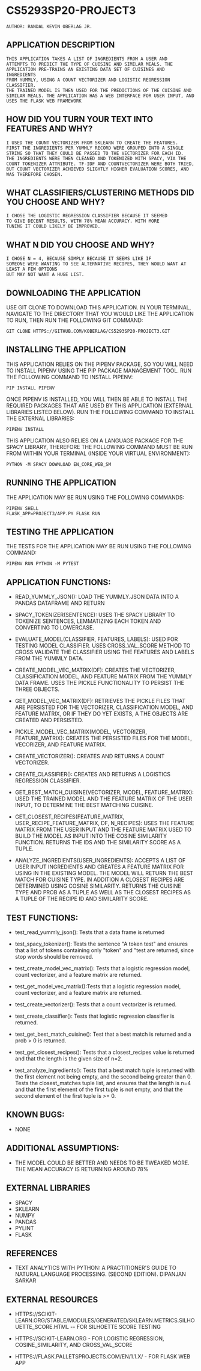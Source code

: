 # CS5293SP20-PROJECT3
    AUTHOR: RANDAL KEVIN OBERLAG JR.

## APPLICATION DESCRIPTION

    THIS APPLICATION TAKES A LIST OF INGREDIENTS FROM A USER AND
    ATTEMPTS TO PREDICT THE TYPE OF CUISINE AND SIMILAR MEALS. THE
    APPLICATION PRE-TRAINS AN EXISTING DATA SET OF CUISINES AND INGREDIENTS
    FROM YUMMLY, USING A COUNT VECTORIZER AND LOGISTIC REGRESSION CLASSIFIER.
    THE TRAINED MODEL IS THEN USED FOR THE PREDICTIONS OF THE CUISINE AND
    SIMILAR MEALS. THE APPLICATION HAS A WEB INTERFACE FOR USER INPUT, AND
    USES THE FLASK WEB FRAMEWORK


## HOW DID YOU TURN YOUR TEXT INTO FEATURES AND WHY?
    I USED THE COUNT VECTORIZER FROM SKLEARN TO CREATE THE FEATURES.
    FIRST THE INGREDIENTS PER YUMMLY RECORD WERE GROUPED INTO A SINGLE
    STRING SO THAT THEY COULD BE PASSED TO THE VECTORIZER FOR EACH ID.
    THE INGREDIENTS WERE THEN CLEANED AND TOKENIZED WITH SPACY, VIA THE
    COUNT TOKENIZER ATTRIBUTE. TF-IDF AND COUNTVECTORIZER WERE BOTH TRIED,
    BUT COUNT VECTORIZER ACHIEVED SLIGHTLY HIGHER EVALUATION SCORES, AND
    WAS THEREFORE CHOSEN.


## WHAT CLASSIFIERS/CLUSTERING METHODS DID YOU CHOOSE AND WHY?
    I CHOSE THE LOGISTIC REGRESSION CLASSIFIER BECAUSE IT SEEMED
    TO GIVE DECENT RESULTS, WITH 78% MEAN ACCURACY. WITH MORE 
    TUNING IT COULD LIKELY BE IMPROVED.


## WHAT N DID YOU CHOOSE AND WHY?
    I CHOSE N = 4, BECAUSE SIMPLY BECAUSE IT SEEMS LIKE IF 
    SOMEONE WERE WANTING TO SEE ALTERNATIVE RECIPES, THEY WOULD WANT AT LEAST A FEW OPTIONS
    BUT MAY NOT WANT A HUGE LIST.


## DOWNLOADING THE APPLICATION

USE GIT CLONE TO DOWNLOAD THIS APPLICATION. IN YOUR TERMINAL, NAVIGATE TO THE DIRECTORY THAT YOU WOULD LIKE THE APPLICATION TO RUN, THEN RUN THE FOLLOWING GIT COMMAND:

    GIT CLONE HTTPS://GITHUB.COM/KOBERLAG/CS5293SP20-PROJECT3.GIT

## INSTALLING THE APPLICATION

THIS APPLICATION RELIES ON THE PIPENV PACKAGE, SO YOU WILL NEED TO INSTALL PIPENV USING THE PIP PACKAGE MANAGEMENT TOOL. RUN THE FOLLOWING COMMAND TO INSTALL PIPENV: 

    PIP INSTALL PIPENV

ONCE PIPENV IS INSTALLED, YOU WILL THEN BE ABLE TO INSTALL THE REQUIRED PACKAGES THAT ARE USED BY THIS APPLICATION (EXTERNAL LIBRARIES LISTED BELOW). RUN THE FOLLOWING COMMAND TO INSTALL THE EXTERNAL LIBRARIES:

    PIPENV INSTALL

THIS APPLICATION ALSO RELIES ON A LANGUAGE PACKAGE FOR THE SPACY LIBRARY, THEREFORE THE FOLLOWING COMMAND MUST BE RUN FROM WITHIN YOUR TERMINAL (INSIDE YOUR VIRTUAL ENVIRONMENT):

    PYTHON -M SPACY DOWNLOAD EN_CORE_WEB_SM

## RUNNING THE APPLICATION

THE APPLICATION MAY BE RUN USING THE FOLLOWING COMMANDS: 
    
    PIPENV SHELL
    FLASK_APP=PROJECT3/APP.PY FLASK RUN


## TESTING THE APPLICATION

THE TESTS FOR THE APPLICATION MAY BE RUN USING THE FOLLOWING COMMAND:

    PIPENV RUN PYTHON -M PYTEST


## APPLICATION FUNCTIONS:


- READ_YUMMLY_JSON(): LOAD THE YUMMLY.JSON DATA INTO A PANDAS DATAFRAME AND RETURN

- SPACY_TOKENIZER(SENTENCE): USES THE SPACY LIBRARY TO TOKENIZE SENTENCES, LEMMATIZING EACH TOKEN AND CONVERTING TO LOWERCASE.

- EVALUATE_MODEL(CLASSIFIER, FEATURES, LABELS): USED FOR TESTING MODEL CLASSIFIER. 
    USES CROSS_VAL_SCORE METHOD TO CROSS VALIDATE THE CLASSIFIER USING THE FEATURES AND LABELS FROM THE YUMMLY DATA.

- CREATE_MODEL_VEC_MATRIX(DF): CREATES THE VECTORIZER, CLASSIFICATION MODEL, 
    AND FEATURE MATRIX FROM THE YUMMLY DATA FRAME. USES THE PICKLE FUNCTIONALITY TO PERSIST THE THREE OBJECTS.

- GET_MODEL_VEC_MATRIX(DF): RETRIEVES THE PICKLE FILES THAT ARE PERSISTED FOR THE VECTORIZER, 
    CLASSIFICATION MODEL, AND FEATURE MATRIX, OR IF THEY DO YET EXISTS, A THE OBJECTS ARE CREATED AND PERSISTED.

- PICKLE_MODEL_VEC_MATRIX(MODEL, VECTORIZER, FEATURE_MATRIX): CREATES THE PERSISTED FILES FOR THE MODEL, VECORIZER, AND FEATURE MATRIX.

- CREATE_VECTORIZER(): CREATES AND RETURNS A COUNT VECTORIZER.

- CREATE_CLASSIFIER(): CREATES AND RETURNS A LOGISTICS REGRESSION CLASSIFIER.

- GET_BEST_MATCH_CUISINE(VECTORIZER, MODEL, FEATURE_MATRIX): USED THE TRAINED MODEL AND THE FEATURE MATRIX 
    OF THE USER INPUT, TO DETERMINE THE BEST MATCHING CUISINE.

- GET_CLOSEST_RECIPES(FEATURE_MATRIX, USER_RECIPE_FEATURE_MATRIX, DF, N_RECIPES): USES THE FEATURE MATRIX FROM THE USER INPUT
     AND THE FEATURE MATRIX USED TO BUILD THE MODEL AS INPUT INTO THE COSINE SIMILARITY FUNCTION.
    RETURNS THE IDS AND THE SIMILARITY SCORE AS A TUPLE.
  
- ANALYZE_INGREDIENTS(USER_INGREDIENTS): ACCEPTS A LIST OF USER INPUT INGREDIENTS AND
    CREATES A FEATURE MATRIX 
    FOR USING IN THE EXISTING MODEL. THE MODEL WILL RETURN THE BEST MATCH FOR
    CUISINE TYPE. IN ADDITION A CLOSEST RECIPES ARE DETERMINED USING COSINE SIMILARITY.
    RETURNS THE CUISINE TYPE AND PROB AS A TUPLE AS WELL AS THE CLOSEST RECIPES AS A TUPLE
    OF THE RECIPE ID AND SIMILARITY SCORE.

## TEST FUNCTIONS:

- test_read_yummly_json(): Tests that a data frame is returned

- test_spacy_tokenizer(): Tests the sentence "A token test" and ensures that a list of tokens containing only "token" and "test are returned, since stop words should be removed.

- test_create_model_vec_matrix(): Tests that a logistic regression model, count vectorizer, and a feature matrix are returned.

- test_get_model_vec_matrix():Tests that a logistic regression model, count vectorizer, and a feature matrix are returned.

- test_create_vectorizer(): Tests that a count vectorizer is returned.

- test_create_classifier(): Tests that logistic regression classifier is returned.

- test_get_best_match_cuisine(): Test that a best match is returned and a prob > 0 is returned.

- test_get_closest_recipes(): Tests that a closest_recipes value is returned
and that the length is the given size of n=2.

  
- test_analyze_ingredients(): Tests that a best match tuple is returned with the first element not being empty, and the second being greater than 0. Tests the closest_matches tuple list, and ensures that the length is n=4 and that the first element of the first tuple is not empty, and that the second element of the first tuple is >= 0.

## KNOWN BUGS:

- NONE

## ADDITIONAL ASSUMPTIONS:

- THE MODEL COULD BE BETTER AND NEEDS TO BE TWEAKED MORE. THE MEAN ACCURACY IS RETURNING AROUND 78%

## EXTERNAL LIBRARIES
-   SPACY
-   SKLEARN
-   NUMPY
-   PANDAS
-   PYLINT
-   FLASK

## REFERENCES
-   TEXT ANALYTICS WITH PYTHON: A PRACTITIONER'S GUIDE TO NATURAL LANGUAGE PROCESSING. (SECOND EDITION). DIPANJAN SARKAR 


## EXTERNAL RESOURCES

-   HTTPS://SCIKIT-LEARN.ORG/STABLE/MODULES/GENERATED/SKLEARN.METRICS.SILHOUETTE_SCORE.HTML -- FOR SILHOETTE SCORE TESTING
-   HTTPS://SCIKIT-LEARN.ORG - FOR LOGISTIC REGRESSION, COSINE_SIMILARITY, AND CROSS_VAL_SCORE

-   HTTPS://FLASK.PALLETSPROJECTS.COM/EN/1.1.X/ - FOR FLASK WEB APP